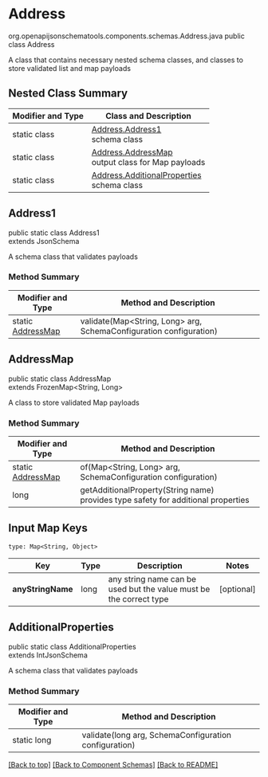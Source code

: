 # Address
org.openapijsonschematools.components.schemas.Address.java
public class Address

A class that contains necessary nested schema classes, and classes to store validated list and map payloads

## Nested Class Summary
| Modifier and Type | Class and Description |
| ----------------- | ---------------------- |
| static class | [Address.Address1](#address1)<br> schema class |
| static class | [Address.AddressMap](#addressmap)<br> output class for Map payloads |
| static class | [Address.AdditionalProperties](#additionalproperties)<br> schema class |

## Address1
public static class Address1<br>
extends JsonSchema

A schema class that validates payloads

### Method Summary
| Modifier and Type | Method and Description |
| ----------------- | ---------------------- |
| static [AddressMap](#addressmap) | validate(Map<String, Long> arg, SchemaConfiguration configuration) |

## AddressMap
public static class AddressMap<br>
extends FrozenMap<String, Long>

A class to store validated Map payloads

### Method Summary
| Modifier and Type | Method and Description |
| ----------------- | ---------------------- |
| static [AddressMap](#addressmap) | of(Map<String, Long> arg, SchemaConfiguration configuration) |
| long | getAdditionalProperty(String name)<br>provides type safety for additional properties |

## Input Map Keys
```
type: Map<String, Object>
```
| Key | Type |  Description | Notes |
| --- | ---- | ------------ | ----- |
| **anyStringName** | long | any string name can be used but the value must be the correct type | [optional] |

## AdditionalProperties
public static class AdditionalProperties<br>
extends IntJsonSchema

A schema class that validates payloads

### Method Summary
| Modifier and Type | Method and Description |
| ----------------- | ---------------------- |
| static long | validate(long arg, SchemaConfiguration configuration) |

[[Back to top]](#top) [[Back to Component Schemas]](../../../README.md#Component-Schemas) [[Back to README]](../../../README.md)
